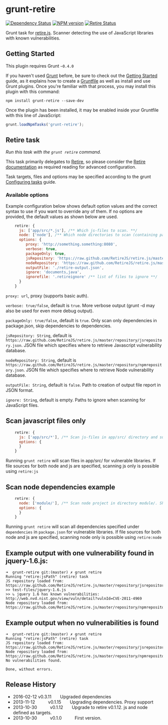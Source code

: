 # grunt-retire

[![Dependency Status](https://gemnasium.com/bekk/grunt-retire.png)](https://gemnasium.com/bekk/grunt-retire)
[![NPM version](https://badge.fury.io/js/grunt-retire.png)](http://badge.fury.io/js/grunt-retire)
[![Retire Status](http://retire.insecurity.today/api/image?uri=https://raw.githubusercontent.com/bekk/grunt-retire/master/package.json)](http://retire.insecurity.today/api/image?uri=https://raw.githubusercontent.com/bekk/grunt-retire/master/package.json)

Grunt task for [retire.js](https://github.com/RetireJS/retire.js). Scanner detecting the use of JavaScript libraries with known vulnerabilities.



## Getting Started
This plugin requires Grunt `~0.4.0`

If you haven't used [Grunt](http://gruntjs.com/) before, be sure to check out the [Getting Started](http://gruntjs.com/getting-started) guide, as it explains how to create a [Gruntfile](http://gruntjs.com/sample-gruntfile) as well as install and use Grunt plugins. Once you're familiar with that process, you may install this plugin with this command:

```shell
npm install grunt-retire --save-dev
```

Once the plugin has been installed, it may be enabled inside your Gruntfile with this line of JavaScript:

```js
grunt.loadNpmTasks('grunt-retire');
```




## Retire task
_Run this task with the `grunt retire` command._

This task primarily delegates to [Retire][], so please consider the [Retire documentation][] as required reading for advanced configuration.

[Retire]: https://github.com/RetireJS/retire.js
[Retire documentation]: https://github.com/RetireJS/retire.js

Task targets, files and options may be specified according to the grunt [Configuring tasks](http://gruntjs.com/configuring-tasks) guide.

### Available options
Example configuration below shows default option values and the correct syntax to use if you want to override any of them. If no options are provided, the default values as shown below are used.

```js
    retire: {
      js: ['app/src/*.js'], /** Which js-files to scan. **/
      node: ['node'], /** Which node directories to scan (containing package.json). **/
      options: {
         proxy: 'http://something.something:8080',
         verbose: true,
         packageOnly: true, 
         jsRepository: 'https://raw.github.com/RetireJS/retire.js/master/repository/jsrepository.json',
         nodeRepository: 'https://raw.github.com/RetireJS/retire.js/master/repository/npmrepository.json',
         outputFile: './retire-output.json',
         ignore: 'documents,java',
         ignorefile: '.retireignore' /** list of files to ignore **/
      }
    }
```

`proxy: url`, proxy (supports basic auth).

`verbose: true/false`, default is `true`. More verbose output (grunt -d may also be used for even more debug output).

`packageOnly: true/false`, default is `true`. Only scan only dependencies in package.json, skip dependencies to dependencies.

`jsRepository: String`, default is `https://raw.github.com/RetireJS/retire.js/master/repository/jsrepository.json`. JSON file which specifies where to retrieve Javascript vulnerability database.

`nodeRepository: String`, default is `https://raw.github.com/RetireJS/retire.js/master/repository/npmrepository.json`. JSON file which specifies where to retrieve Node vulnerability database.

`outputFile: String`, default is `false`. Path to creation of output file report in JSON format.

`ignore: String`, default is empty. Paths to ignore when scanning for JavaScript files.


## Scan javascript files only
```js
    retire: {
      js: ['app/src/*'], /** Scan js-files in app/src/ directory and subdirectories. **/
      options: {
      }
    }
```

Running ```grunt retire``` will scan files in app/src/ for vulnerable libraries. If file sources for both node and js are specified, scanning js only is possible using `retire:js`

## Scan node dependencies example
```js
    retire: {
      node: ['module/'], /** Scan node project in directory module/. Should be ['.'] for normal projects **/
      options: {
      }
    }
```
Running ```grunt retire``` will scan all dependencies specified under `dependencies` in `package.json` for vulnerable libraries. If file sources for both node and js are specified, scanning node only is possible using `retire:node`


## Example output with one vulnerability found in jquery-1.6.js:

```
➜  grunt-retire git:(master) ✗ grunt retire
Running "retire:jsPath" (retire) task
JS repository loaded from: https://raw.github.com/RetireJS/retire.js/master/repository/jsrepository.json
>> test-files/jquery-1.6.js
>> ↳ jquery 1.6 has known vulnerabilities: http://web.nvd.nist.gov/view/vuln/detail?vulnId=CVE-2011-4969
Node repository loaded from: https://raw.github.com/RetireJS/retire.js/master/repository/npmrepository.json
```



## Example output when no vulnerabilities is found
```
➜  grunt-retire git:(master) ✗ grunt retire
Running "retire:jsPath" (retire) task
JS repository loaded from: https://raw.github.com/RetireJS/retire.js/master/repository/jsrepository.json
Node repository loaded from: https://raw.github.com/RetireJS/retire.js/master/repository/npmrepository.json
No vulnerabilities found.

Done, without errors.
```


## Release History
 * 2016-02-12     v0.3.11  Upgraded dependencies
 * 2013-11-12   v0.1.15  Upgrading dependencies. Proxy support
 * 2013-10-30   v0.1.12  Upgrade to retire v0.1.12. js and node defined as targets.
 * 2013-10-30   v0.1.0   First version.
